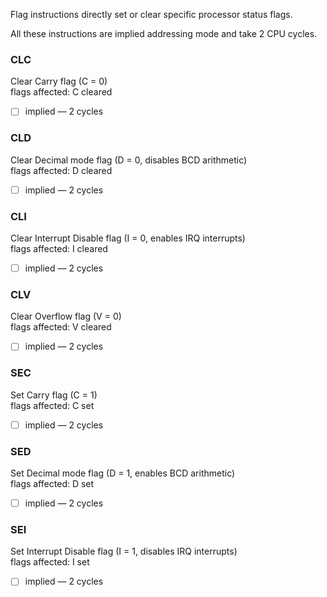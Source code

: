 Flag instructions directly set or clear specific processor status flags.

All these instructions are implied addressing mode and take 2 CPU cycles.

### CLC  
Clear Carry flag (C = 0)  
flags affected: C cleared  
- [ ] implied — 2 cycles

### CLD  
Clear Decimal mode flag (D = 0, disables BCD arithmetic)  
flags affected: D cleared  
- [ ] implied — 2 cycles

### CLI  
Clear Interrupt Disable flag (I = 0, enables IRQ interrupts)  
flags affected: I cleared  
- [ ] implied — 2 cycles

### CLV  
Clear Overflow flag (V = 0)  
flags affected: V cleared  
- [ ] implied — 2 cycles

### SEC  
Set Carry flag (C = 1)  
flags affected: C set  
- [ ] implied — 2 cycles

### SED  
Set Decimal mode flag (D = 1, enables BCD arithmetic)  
flags affected: D set  
- [ ] implied — 2 cycles

### SEI  
Set Interrupt Disable flag (I = 1, disables IRQ interrupts)  
flags affected: I set  
- [ ] implied — 2 cycles
